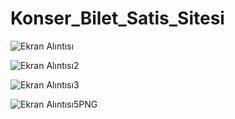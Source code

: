 # Konser_Bilet_Satis_Sitesi

![Ekran Alıntısı](https://user-images.githubusercontent.com/57031420/166934987-791e6715-6b19-4e11-b3bb-08c01db6873b.PNG)

![Ekran Alıntısı2](https://user-images.githubusercontent.com/57031420/166935060-027c9f81-a171-4847-a97f-bab87f125385.PNG)

![Ekran Alıntısı3](https://user-images.githubusercontent.com/57031420/166935073-a8ee96d1-9f33-4ec0-8a9d-050fddafde09.PNG)

![Ekran Alıntısı5PNG](https://user-images.githubusercontent.com/57031420/166935088-ac1314dd-e5f2-4154-b516-243727472e89.PNG)
